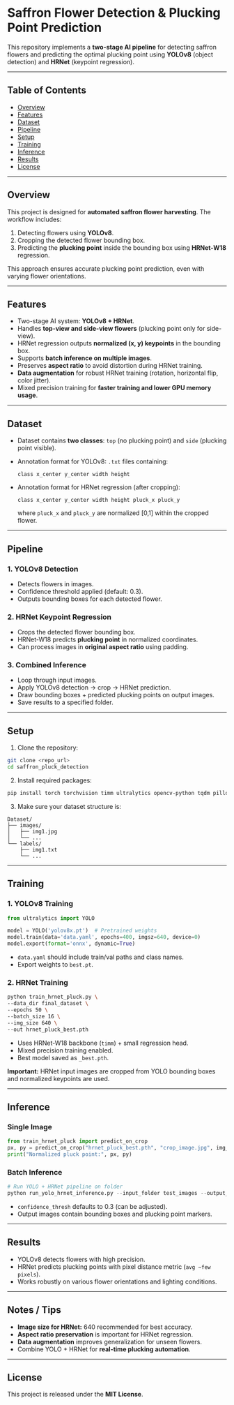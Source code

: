 # Saffron Flower Detection & Plucking Point Prediction

This repository implements a **two-stage AI pipeline** for detecting saffron flowers and predicting the optimal plucking point using **YOLOv8** (object detection) and **HRNet** (keypoint regression).

---

## Table of Contents

* [Overview](#overview)
* [Features](#features)
* [Dataset](#dataset)
* [Pipeline](#pipeline)
* [Setup](#setup)
* [Training](#training)
* [Inference](#inference)
* [Results](#results)
* [License](#license)

---

## Overview

This project is designed for **automated saffron flower harvesting**. The workflow includes:

1. Detecting flowers using **YOLOv8**.
2. Cropping the detected flower bounding box.
3. Predicting the **plucking point** inside the bounding box using **HRNet-W18** regression.

This approach ensures accurate plucking point prediction, even with varying flower orientations.

---

## Features

* Two-stage AI system: **YOLOv8 + HRNet**.
* Handles **top-view and side-view flowers** (plucking point only for side-view).
* HRNet regression outputs **normalized (x, y) keypoints** in the bounding box.
* Supports **batch inference on multiple images**.
* Preserves **aspect ratio** to avoid distortion during HRNet training.
* **Data augmentation** for robust HRNet training (rotation, horizontal flip, color jitter).
* Mixed precision training for **faster training and lower GPU memory usage**.

---

## Dataset

* Dataset contains **two classes**: `top` (no plucking point) and `side` (plucking point visible).
* Annotation format for YOLOv8: `.txt` files containing:

  ```
  class x_center y_center width height
  ```
* Annotation format for HRNet regression (after cropping):

  ```
  class x_center y_center width height pluck_x pluck_y
  ```

  where `pluck_x` and `pluck_y` are normalized \[0,1] within the cropped flower.

---

## Pipeline

### 1. YOLOv8 Detection

* Detects flowers in images.
* Confidence threshold applied (default: 0.3).
* Outputs bounding boxes for each detected flower.

### 2. HRNet Keypoint Regression

* Crops the detected flower bounding box.
* HRNet-W18 predicts **plucking point** in normalized coordinates.
* Can process images in **original aspect ratio** using padding.

### 3. Combined Inference

* Loop through input images.
* Apply YOLOv8 detection → crop → HRNet prediction.
* Draw bounding boxes + predicted plucking points on output images.
* Save results to a specified folder.

---

## Setup

1. Clone the repository:

```bash
git clone <repo_url>
cd saffron_pluck_detection
```

2. Install required packages:

```bash
pip install torch torchvision timm ultralytics opencv-python tqdm pillow
```

3. Make sure your dataset structure is:

```
Dataset/
├── images/
│   ├── img1.jpg
│   └── ...
└── labels/
    ├── img1.txt
    └── ...
```

---

## Training

### 1. YOLOv8 Training

```python
from ultralytics import YOLO

model = YOLO('yolov8x.pt')  # Pretrained weights
model.train(data='data.yaml', epochs=400, imgsz=640, device=0)
model.export(format='onnx', dynamic=True)
```

* `data.yaml` should include train/val paths and class names.
* Export weights to `best.pt`.

### 2. HRNet Training

```bash
python train_hrnet_pluck.py \
--data_dir final_dataset \
--epochs 50 \
--batch_size 16 \
--img_size 640 \
--out hrnet_pluck_best.pth
```

* Uses HRNet-W18 backbone (`timm`) + small regression head.
* Mixed precision training enabled.
* Best model saved as `_best.pth`.

**Important:** HRNet input images are cropped from YOLO bounding boxes and normalized keypoints are used.

---

## Inference

### Single Image

```python
from train_hrnet_pluck import predict_on_crop
px, py = predict_on_crop("hrnet_pluck_best.pth", "crop_image.jpg", img_size=640, device="cpu")
print("Normalized pluck point:", px, py)
```

### Batch Inference

```python
# Run YOLO + HRNet pipeline on folder
python run_yolo_hrnet_inference.py --input_folder test_images --output_folder results
```

* `confidence_thresh` defaults to 0.3 (can be adjusted).
* Output images contain bounding boxes and plucking point markers.

---

## Results

* YOLOv8 detects flowers with high precision.
* HRNet predicts plucking points with pixel distance metric (`avg ~few pixels`).
* Works robustly on various flower orientations and lighting conditions.

---

## Notes / Tips

* **Image size for HRNet:** 640 recommended for best accuracy.
* **Aspect ratio preservation** is important for HRNet regression.
* **Data augmentation** improves generalization for unseen flowers.
* Combine YOLO + HRNet for **real-time plucking automation**.

---

## License

This project is released under the **MIT License**.
